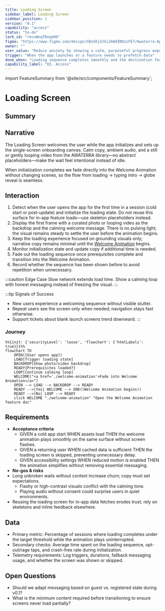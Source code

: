 ```yaml
---
title: Loading Screen
sidebar_label: Loading Screen
sidebar_position: 1
version: "0.1"
capability: "access"
status: "to-do"
lark_id: "recuWnqTRoqeRD"
figma: "https://www.figma.com/design/CBoSOj4JkiZkWdINOzzFE7/Awaterra-App-UIUX?node-id=48-10"
owner: ""
user_value: "Reduce anxiety by showing a calm, purposeful progress experience while the app loads"
trigger: "When the app launches or a feature needs to prefetch data"
done_when: "Loading sequence completes smoothly and the destination feature is fully ready"
capability_label: "03. Access"
---
```


import FeatureSummary from '@site/src/components/FeatureSummary';

# Loading Screen

## Summary

<FeatureSummary />

## Narrative
The Loading Screen welcomes the user while the app initializes and sets up the single-screen onboarding canvas. Calm copy, ambient audio, and a still or gently looping video from the AWATERRA library—no abstract placeholders—make the wait feel intentional instead of idle.

When initialization completes we fade directly into the Welcome Animation without changing scenes, so the flow from loading → typing intro → globe reveal is seamless.

## Interaction
1. Detect when the user opens the app for the first time in a session (cold start or post-update) and initialize the loading state. Do not reuse this surface for in-app feature loads—use skeleton placeholders instead.
2. Display the first frame with a curated photo or looping video as the backdrop and the calming welcome message. There is no pulsing light; the visual remains steady to settle the user before the animation begins.
3. Keep the loading experience focused on grounding visuals only; narrative copy remains minimal until the [Welcome Animation](./welcome-animation.md) begins.
4. Monitor initialization state and update copy if additional time is needed.
5. Fade out the loading sequence once prerequisites complete and transition into the Welcome Animation.
6. Record whether the sequence has been shown before to avoid repetition when unnecessary.

:::caution Edge Case
Slow network extends load time. Show a calming loop with honest messaging instead of freezing the visual.
:::

:::tip Signals of Success
- New users experience a welcoming sequence without visible stutter.
- Repeat users see the screen only when needed; navigation stays fast otherwise.
- Support tickets about blank launch screens trend downward.
:::

### Journey

```mermaid
%%{init: {'securityLevel': 'loose', 'flowchart': {'htmlLabels': true}}}%%
flowchart TD
    OPEN([User opens app])
    LOAD[Trigger loading state]
    BACKDROP[Show photo/video backdrop]
    READY{Prerequisites loaded?}
    LOOP[Continue calming loop]
    WELCOME["<a href='./welcome-animation'>Fade into Welcome Animation</a>"]
    OPEN --> LOAD --> BACKDROP --> READY
    READY -->|Yes| WELCOME --> END((Welcome Animation begins))
    READY -->|No| LOOP --> READY
    click WELCOME "./welcome-animation" "Open the Welcome Animation feature doc"
```

## Requirements
- **Acceptance criteria**
  - GIVEN a cold app start WHEN assets load THEN the welcome animation plays smoothly on the same surface without screen flashes.
  - GIVEN a returning user WHEN cached data is sufficient THEN the loading screen is skipped, preventing unnecessary delay.
  - GIVEN accessibility settings WHEN reduced motion is enabled THEN the animation simplifies without removing essential messaging.
- **No-gos & risks**
- Long unbroken waits without context increase churn; copy must set expectations.
  - Flashy or high-contrast visuals conflict with the calming tone.
  - Playing audio without consent could surprise users in quiet environments.
- Reusing the loading screen for in-app data fetches erodes trust; rely on skeletons and inline feedback elsewhere.

## Data
- Primary metric: Percentage of sessions where loading completes under the target threshold while the animation plays uninterrupted.
- Secondary checks: Average time spent on the loading sequence, opt-out/rage taps, and crash-free rate during initialization.
- Telemetry requirements: Log triggers, durations, fallback messaging usage, and whether the screen was shown or skipped.

## Open Questions
- Should we adapt messaging based on guest vs. registered state during v0.1?
- What is the minimum content required before transitioning to ensure screens never load partially?
